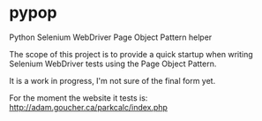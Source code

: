 # pypop
Python Selenium WebDriver Page Object Pattern helper

The scope of this project is to provide a quick startup when writing Selenium
WebDriver tests using the Page Object Pattern.

It is a work in progress, I'm not sure of the final form yet.

For the moment the website it tests is: http://adam.goucher.ca/parkcalc/index.php
